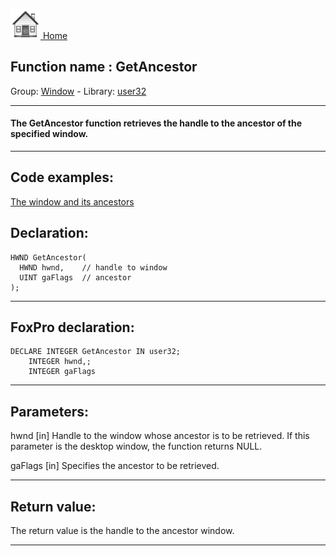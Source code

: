 [<img src="../../images/home.png"> Home ](https://github.com/VFPX/Win32API)  

## Function name : GetAncestor
Group: [Window](../../functions_group.md#Window)  -  Library: [user32](../../Libraries.md#user32)  
***  


#### The GetAncestor function retrieves the handle to the ancestor of the specified window.
***  


## Code examples:
[The window and its ancestors](../../samples/sample_266.md)  

## Declaration:
```foxpro  
HWND GetAncestor(
  HWND hwnd,    // handle to window
  UINT gaFlags  // ancestor
);  
```  
***  


## FoxPro declaration:
```foxpro  
DECLARE INTEGER GetAncestor IN user32;
	INTEGER hwnd,;
	INTEGER gaFlags  
```  
***  


## Parameters:
hwnd 
[in] Handle to the window whose ancestor is to be retrieved. If this parameter is the desktop window, the function returns NULL. 

gaFlags 
[in] Specifies the ancestor to be retrieved.   
***  


## Return value:
The return value is the handle to the ancestor window.  
***  


